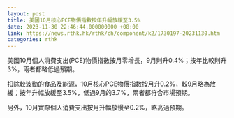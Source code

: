 ```yaml
---
layout: post
title: 美國10月核心PCE物價指數按年升幅放緩至3.5%
date: 2023-11-30 22:46:44.000000000 +08:00
link: https://news.rthk.hk/rthk/ch/component/k2/1730197-20231130.htm
categories: rthk
---
```


美國10月個人消費支出(PCE)物價指數按月零增長，9月則升0.4%；按年比較則升3%，兩者都略低過預期。

扣除較波動的食品及能源，10月核心PCE物價指數按月升0.2%，較9月略為放緩；按年升幅放緩至3.5%，低過9月的3.7%，兩者都符合市場預期。

另外，10月實際個人消費支出按月升幅放慢至0.2%，略高過預期。
